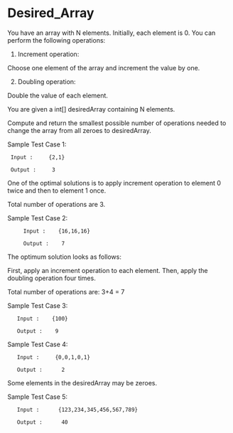 
# Desired_Array


You have an array with N elements. Initially, each element is 0. You can perform the following operations:


1. Increment operation:  

Choose one element of the array and increment the value by one.

2. Doubling operation:

Double the value of each element.



You are given a int[] desiredArray containing N elements.

Compute and return the smallest possible number of operations needed to change the array from all zeroes to desiredArray.

   Sample Test Case 1:

     Input :     {2,1}

     Output :     3

One of the optimal solutions is to apply increment operation to element 0 twice and then to element 1 once.

Total number of operations are 3.

   Sample Test Case 2:

         Input :    {16,16,16}

         Output :    7

The optimum solution looks as follows:

First, apply an increment operation to each element. Then, apply the doubling operation four times.

Total number of operations are: 3+4 = 7

   Sample Test Case 3:


       Input :    {100}

       Output :    9




   Sample Test Case 4:

       Input :     {0,0,1,0,1}

       Output :      2

Some elements in the desiredArray may be zeroes.


   Sample Test Case 5:

       Input :      {123,234,345,456,567,789}

       Output :      40
